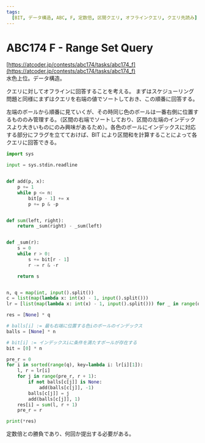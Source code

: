 ```yaml
---
tags:
  [BIT, データ構造, ABC, F, 定数倍, 区間クエリ, オフラインクエリ, クエリ先読み]
---
```


# ABC174 F - Range Set Query

[https://atcoder.jp/contests/abc174/tasks/abc174_f](https://atcoder.jp/contests/abc174/tasks/abc174_f)  
水色上位。データ構造。

クエリに対してオフラインに回答することを考える。
まずはスケジューリング問題と同様にまずはクエリを右端の値でソートしておき、この順番に回答する。

左端のボールから順番に見ていくが、その時同じ色のボールは一番右側に位置するもののみ管理する。（区間の右端でソートしており、区間の左端のインデックスより大きいものにのみ興味があるため）。各色のボールにインデックスに対応する部分にフラグを立てておけば、BIT により区間和を計算することによって各クエリに回答できる。

```py
import sys

input = sys.stdin.readline


def add(p, x):
    p += 1
    while p <= n:
        bit[p - 1] += x
        p += p & -p


def sum(left, right):
    return _sum(right) - _sum(left)


def _sum(r):
    s = 0
    while r > 0:
        s += bit[r - 1]
        r -= r & -r

    return s


n, q = map(int, input().split())
c = list(map(lambda x: int(x) - 1, input().split()))
lr = [list(map(lambda x: int(x) - 1, input().split())) for _ in range(q)]

res = [None] * q

# balls[i] := 最も右端に位置する色iのボールのインデックス
balls = [None] * n

# bit[i] := インデックスiに条件を満たすボールが存在する
bit = [0] * n

pre_r = 0
for i in sorted(range(q), key=lambda i: lr[i][1]):
    l, r = lr[i]
    for j in range(pre_r, r + 1):
        if not balls[c[j]] is None:
            add(balls[c[j]], -1)
        balls[c[j]] = j
        add(balls[c[j]], 1)
    res[i] = sum(l, r + 1)
    pre_r = r

print(*res)

```

定数倍との勝負であり、何回か提出する必要がある。
